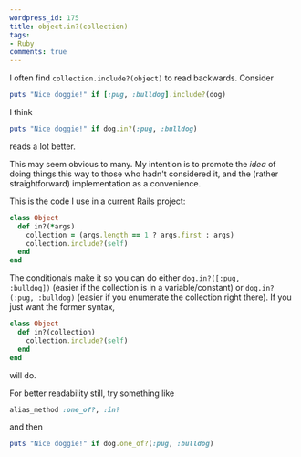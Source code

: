 ```yaml
---
wordpress_id: 175
title: object.in?(collection)
tags:
- Ruby
comments: true
---
```

I often find <code>collection.include?(object)</code> to read backwards. Consider

``` ruby
puts "Nice doggie!" if [:pug, :bulldog].include?(dog)
```
I think

``` ruby
puts "Nice doggie!" if dog.in?(:pug, :bulldog)
```
reads a lot better.

<!--more-->

This may seem obvious to many. My intention is to promote the <em>idea</em> of doing things this way to those who hadn't considered it, and the (rather straightforward) implementation as a convenience.

This is the code I use in a current Rails project:

``` ruby
class Object
  def in?(*args)
    collection = (args.length == 1 ? args.first : args)
    collection.include?(self)
  end
end
```

The conditionals make it so you can do either <code>dog.in?([:pug, :bulldog])</code> (easier if the collection is in a variable/constant) or <code>dog.in?(:pug, :bulldog)</code> (easier if you enumerate the collection right there). If you just want the former syntax,

``` ruby
class Object
  def in?(collection)
    collection.include?(self)
  end
end
```

will do.

For better readability still, try something like

``` ruby
alias_method :one_of?, :in?
```
and then

``` ruby
puts "Nice doggie!" if dog.one_of?(:pug, :bulldog)
```
